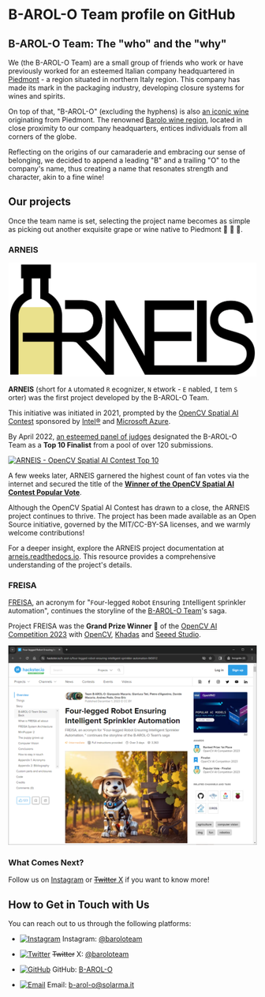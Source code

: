 # B-AROL-O Team profile on GitHub

## B-AROL-O Team: The "who" and the "why"

We (the B-AROL-O Team) are a small group of friends who work or have previously worked for an esteemed Italian company headquartered in [Piedmont](https://en.wikipedia.org/wiki/Piedmont_(wine)) - a region situated in northern Italy region.
This company has made its mark in the packaging industry, developing closure systems for wines and spirits.

On top of that, "B-AROL-O" (excluding the hyphens) is also [an iconic wine](https://en.wikipedia.org/wiki/Barolo) originating from Piedmont.
The renowned [Barolo wine region](https://www.decanter.com/wine/wine-regions/piedmont-wine-region/barolo/), located in close proximity to our company headquarters, entices individuals from all corners of the globe.

Reflecting on the origins of our camaraderie and embracing our sense of belonging, we decided to append a leading "B" and a trailing "O" to the company's name, thus creating a name that resonates strength and character, akin to a fine wine!

## Our projects

Once the team name is set, selecting the project name becomes as simple as picking out another exquisite grape or wine native to Piedmont 🍷 🍇 🥂.

### ARNEIS

[![arneis-logo.png](https://raw.githubusercontent.com/B-AROL-O/ARNEIS/main/docs/images/arneis-logo.png)](https://arneis.readthedocs.io)

**ARNEIS** (short for ``A`` utomated ``R`` ecognizer,  ``N`` etwork - ``E`` nabled, ``I`` tem ``S`` orter) was the first project developed by the B-AROL-O Team.

<!-- markdown-link-check-disable -->
This initiative was initiated in 2021, prompted by the [OpenCV Spatial AI Contest](https://opencv.org/opencv-spatial-ai-contest/) sponsored by [Intel&reg;](https://www.intel.com/) and [Microsoft Azure](https://azure.microsoft.com/).
<!-- markdown-link-check-enable -->

By April 2022, [an esteemed panel of judges](https://opencv.org/blog/meet-the-judges-for-opencv-spatial-ai-contest/) designated the B-AROL-O Team as a **Top 10 Finalist** from a pool of over 120 submissions.

[![ARNEIS - OpenCV Spatial AI Contest Top 10](https://user-images.githubusercontent.com/75182/164913525-176820e5-eb7e-4f74-b3da-f7adf01dda9c.png)](https://www.youtube.com/watch?v=mijyQ9Kjg9Y "ARNEIS - OpenCV Spatial AI Contest Top 10")

<!-- [![2022-04-21-opencv-spatial-ai-contest-top-10-finalist.png](https://raw.githubusercontent.com/B-AROL-O/ARNEIS/main/docs/images/2022-04-21-opencv-spatial-ai-contest-top-10-finalist.png)](https://form.jotform.com/221086334784156) -->

<!-- Please vote and have friends vote for "**Team B-AROL-O - ARNEIS**" [on this site](https://form.jotform.com/221086334784156)! -->

A few weeks later, ARNEIS garnered the highest count of fan votes via the internet and secured the title of the **[Winner of the OpenCV Spatial AI Contest Popular Vote](https://opencv.org/blog/announcing-the-opencv-spatial-ai-contest-popular-vote-winner/)**.

Although the OpenCV Spatial AI Contest has drawn to a close, the ARNEIS project continues to thrive.
The project has been made available as an Open Source initiative, governed by the MIT/CC-BY-SA licenses, and we warmly welcome contributions!

For a deeper insight, explore the ARNEIS project documentation at [arneis.readthedocs.io](https://arneis.readthedocs.io).
This resource provides a comprehensive understanding of the project's details.

<!--
[![arneis-qr-code.png](https://github.com/B-AROL-O/ARNEIS/blob/main/docs/images/arneis-qr-code.png?raw=true)](https://arneis.readthedocs.io)
-->

### FREISA

[FREISA](https://github.com/B-AROL-O/FREISA), an acronym for "`F`our-legged `R`obot `E`nsuring `I`ntelligent `S`prinkler `A`utomation", continues the storyline of the [B-AROL-O Team](https://github.com/B-AROL-O?view_as=public)'s saga.

Project FREISA was the **Grand Prize Winner** 🥇 of the [OpenCV AI Competition 2023](https://www.hackster.io/contests/opencv-ai-competition-2023) with [OpenCV](https://www.hackster.io/opencv), [Khadas](https://www.hackster.io/khadas) and [Seeed Studio](https://www.hackster.io/seeed).

[![2024-01-27-freisa-hackster-page.png](https://raw.githubusercontent.com/B-AROL-O/FREISA/main/assets/2024-01-27-freisa-hackster-page.png)](https://www.hackster.io/projects/845012)

### What Comes Next?

Follow us on [Instagram](https://instagram.com/baroloteam) or [~~Twitter~~ X](https://x.com/baroloteam) if you want to know more!

## How to Get in Touch with Us

You can reach out to us through the following platforms:

* [![Instagram](https://img.icons8.com/small/16/000000/instagram-new.png)](https://instagram.com/baroloteam) Instagram: [@baroloteam](https://instagram.com/baroloteam)

* [![Twitter](https://img.icons8.com/small/16/000000/twitter.png)](https://x.com/baroloteam) ~~Twitter~~ X: [@baroloteam](<https://x.com/baroloteam>)

* [![GitHub](https://img.icons8.com/small/16/000000/github.png)](https://github.com/B-AROL-O) GitHub: [B-AROL-O](https://github.com/B-AROL-O)

* [![Email](https://img.icons8.com/small/16/000000/email.png)](mailto:b-arol-o@solarma.it) Email: [b-arol-o@solarma.it](mailto:b-arol-o@solarma.it)

<!-- * Homepage: <https://baroloteam.online> -->

<!-- EOF -->
